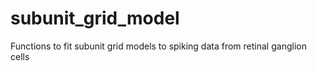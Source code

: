 # subunit_grid_model
Functions to fit subunit grid models to spiking data from retinal ganglion cells

